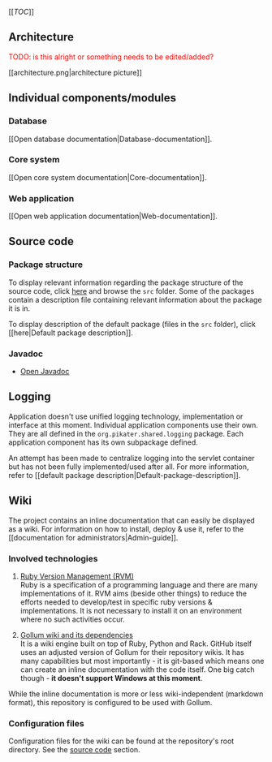 <!-- --- title: Technical documentation -->

[[_TOC_]]




## Architecture

<font color="red">TODO: is this alright or something needs to be edited/added?</font>

[[architecture.png|architecture picture]]




## Individual components/modules

### Database<a name="database"/>

[[Open database documentation|Database-documentation]].

### Core system<a name="core"/>

[[Open core system documentation|Core-documentation]].

### Web application<a name="web"/>

[[Open web application documentation|Web-documentation]].




## Source code<a name="sourceCode"/>

### Package structure

To display relevant information regarding the package structure of the source code, click [here](/fileview) and browse the `src` folder. Some of the packages contain a description file containing relevant information about the package it is in.

To display description of the default package (files in the `src` folder), click [[here|Default package description]].

### Javadoc<a name="javadoc"/>

* [Open Javadoc](../../javadoc/index.html)




## Logging

Application doesn't use unified logging technology, implementation or interface at this moment. Individual application components use their own. They are all defined in the `org.pikater.shared.logging` package. Each application component has its own subpackage defined.

An attempt has been made to centralize logging into the servlet container but has not been fully implemented/used after all. For more information, refer to [[default package description|Default-package-description]].

## Wiki

The project contains an inline documentation that can easily be displayed as a wiki. For information on how to install, deploy & use it, refer to the [[documentation for administrators|Admin-guide]].

### Involved technologies

1. [Ruby Version Management (RVM)](https://rvm.io/)  
	Ruby is a specification of a programming language and there are many implementations of it. RVM aims (beside other things) to reduce the efforts needed to develop/test in specific ruby versions & implementations. It is not necessary to install it on an environment where no such activities occur.

2. [Gollum wiki and its dependencies](https://github.com/gollum/gollum)  
	It is a wiki engine built on top of Ruby, Python and Rack. GitHub itself uses an adjusted version of Gollum for their repository wikis. It has many capabilities but most importantly - it is git-based which means one can create an inline documentation with the code itself. One big catch though - **__it doesn't support Windows at this moment__**.

While the inline documentation is more or less wiki-independent (markdown format), this repository is configured to be used with Gollum.
	
### Configuration files

Configuration files for the wiki can be found at the repository's root directory. See the [source code](#sourceCode) section.

